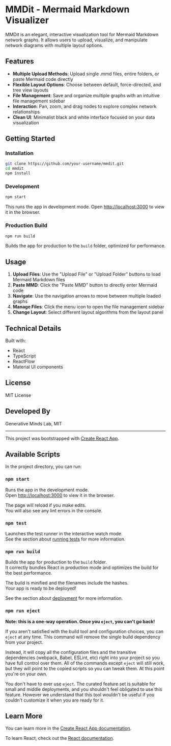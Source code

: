# MMDit - Mermaid Markdown Visualizer

MMDit is an elegant, interactive visualization tool for Mermaid Markdown network graphs. It allows users to upload, visualize, and manipulate network diagrams with multiple layout options.

## Features

- **Multiple Upload Methods**: Upload single .mmd files, entire folders, or paste Mermaid code directly
- **Flexible Layout Options**: Choose between default, force-directed, and tree view layouts
- **File Management**: Save and organize multiple graphs with an intuitive file management sidebar
- **Interaction**: Pan, zoom, and drag nodes to explore complex network relationships
- **Clean UI**: Minimalist black and white interface focused on your data visualization

## Getting Started

### Installation

```bash
git clone https://github.com/your-username/mmdit.git
cd mmdit
npm install
```

### Development

```bash
npm start
```

This runs the app in development mode. Open [http://localhost:3000](http://localhost:3000) to view it in the browser.

### Production Build

```bash
npm run build
```

Builds the app for production to the `build` folder, optimized for performance.

## Usage

1. **Upload Files**: Use the "Upload File" or "Upload Folder" buttons to load Mermaid Markdown files
2. **Paste MMD**: Click the "Paste MMD" button to directly enter Mermaid code
3. **Navigate**: Use the navigation arrows to move between multiple loaded graphs
4. **Manage Files**: Click the menu icon to open the file management sidebar
5. **Change Layout**: Select different layout algorithms from the layout panel

## Technical Details

Built with:
- React
- TypeScript
- ReactFlow
- Material UI components

## License

MIT License

## Developed By

Generative Minds Lab, MIT

---

This project was bootstrapped with [Create React App](https://github.com/facebook/create-react-app).

## Available Scripts

In the project directory, you can run:

### `npm start`

Runs the app in the development mode.\
Open [http://localhost:3000](http://localhost:3000) to view it in the browser.

The page will reload if you make edits.\
You will also see any lint errors in the console.

### `npm test`

Launches the test runner in the interactive watch mode.\
See the section about [running tests](https://facebook.github.io/create-react-app/docs/running-tests) for more information.

### `npm run build`

Builds the app for production to the `build` folder.\
It correctly bundles React in production mode and optimizes the build for the best performance.

The build is minified and the filenames include the hashes.\
Your app is ready to be deployed!

See the section about [deployment](https://facebook.github.io/create-react-app/docs/deployment) for more information.

### `npm run eject`

**Note: this is a one-way operation. Once you `eject`, you can't go back!**

If you aren't satisfied with the build tool and configuration choices, you can `eject` at any time. This command will remove the single build dependency from your project.

Instead, it will copy all the configuration files and the transitive dependencies (webpack, Babel, ESLint, etc) right into your project so you have full control over them. All of the commands except `eject` will still work, but they will point to the copied scripts so you can tweak them. At this point you're on your own.

You don't have to ever use `eject`. The curated feature set is suitable for small and middle deployments, and you shouldn't feel obligated to use this feature. However we understand that this tool wouldn't be useful if you couldn't customize it when you are ready for it.

## Learn More

You can learn more in the [Create React App documentation](https://facebook.github.io/create-react-app/docs/getting-started).

To learn React, check out the [React documentation](https://reactjs.org/).

